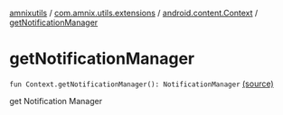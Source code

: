 [amnixutils](../../index.md) / [com.amnix.utils.extensions](../index.md) / [android.content.Context](index.md) / [getNotificationManager](./get-notification-manager.md)

# getNotificationManager

`fun Context.getNotificationManager(): NotificationManager` [(source)](https://github.com/AmniX/amnixUtils/tree/master/amnixutils/src/main/java/com/amnix/utils/extensions/ContextExtension.kt#L361)

get Notification Manager

